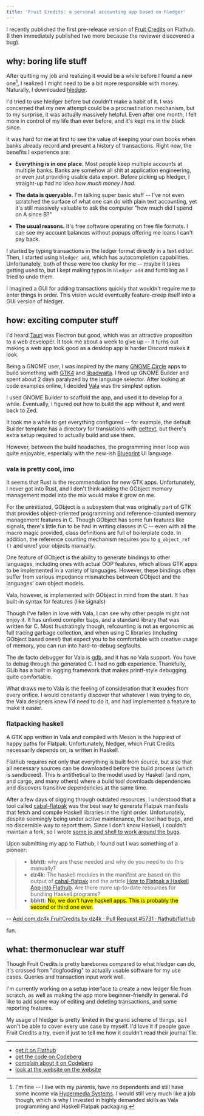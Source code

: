 ```yaml
---
title: 'Fruit Credits: a personal accounting app based on hledger'
---
```


I recently published the first pre-release version of [Fruit Credits] on Flathub.
(I then immediately published two more because the reviewer discovered a bug).

[Fruit Credits]: https://fruitcredits.dz4k.com


## why: boring life stuff

After quitting my job and realizing it would be a while before I found a new one[^1],
I realized I might need to be a bit more responsible with money.
Naturally, I downloaded [hledger].

[hledger]: https://hledger.org

I'd tried to use hledger before but couldn't make a habit of it.
I was concerned that my new attempt could be a procrastination mechanism,
but to my surprise, it was actually massively helpful.
Even after one month, I felt more in control of my life than ever before,
and it's kept me in the black since.

It was hard for me at first to see the value of keeping your own books
when banks already record and present a history of transactions.
Right now, the benefits I experience are:

  - **Everything is in one place.**
    Most people keep multiple accounts at multiple banks.
    Banks are somehow all shit at application engineering,
    or even just providing usable data export.
    Before picking up hledger, I straight-up had no idea _how much money I had_.

  - **The data is queryable.**
    I'm talking super basic stuff --
    I've not even scratched the surface of what one can do with plain text accounting,
    yet it's still massively valuable to ask the computer
    "how much did I spend on A since B?"

  - **The usual reasons.**
    It's free software operating on free file formats.
    I can see my account balances without popups offering me loans I can't pay back.

[^1]: I'm fine -- I live with my parents, have no dependents
  and still have some income via [Hypermedia Systems].
  I would still very much like a job though, which is why
  I invested in highly demanded skills as Vala programming and Haskell Flatpak packaging.

[Hypermedia Systems]: https://hypermedia.systems

I started by typing transactions in the ledger format directly in a text editor.
Then, I started using `hledger add`, which has autocompletion capabilities.
Unfortunately, both of these were too clunky for me --
maybe it takes getting used to, but I kept making typos in `hledger add`
and fumbling as I tried to undo them.

I imagined a GUI for adding transactions quickly that wouldn't require me to enter things in order.
This vision would eventually feature-creep itself into a GUI version of hledger.


## how: exciting computer stuff

I'd heard [Tauri] was Electron but good,
which was an attractive proposition to a web developer.
It took me about a week to give up --
it turns out making a web app look good as a desktop app is harder Discord makes it look.

[Tauri]: https://tauri.app/

Being a GNOME user,
I was inspired by the many [GNOME Circle] apps to build something with [GTK4] and [libadwaita].
I fired up GNOME Builder and spent about 2 days paralyzed by the language selector.
After looking at code examples online, I decided [Vala] was the simplest option.

I used GNOME Builder to scaffold the app, and used it to develop for a while.
Eventually, I figured out how to build the app without it, and went back to Zed.

It took me a while to get everything configured --
for example, the default Builder template has a directory for translations with [gettext],
but there's extra setup required to actually build and use them.

However, between the build headaches, the programming inner loop was quite enjoyable,
especially with the new-ish [Blueprint] UI language.

[GNOME Circle]: https://circle.gnome.org/
[GTK4]: https://gtk.org/
[libadwaita]: https://gnome.pages.gitlab.gnome.org/libadwaita/
[Vala]: https://vala.dev/
[gettext]: https://en.wikipedia.org/wiki/Gettext
[Blueprint]: https://jwestman.pages.gitlab.gnome.org/blueprint-compiler/


### vala is pretty cool, imo

It seems that Rust is the recommendation for new GTK apps.
Unfortunately, I never got into Rust, and
I don't think adding the GObject memory management model into the mix would make it grow on me.

For the uninitiated, GObject is a subsystem that was originally part of GTK that
provides object-oriented programming and reference-counted memory management features in C.
Though GObject has some fun features like signals,
there's little fun to be had in writing classes in C --
even with all the macro magic provided, class definitions are full of boilerplate code.
In addition, the reference counting mechanism requires you to `g_object_ref ()` and unref your objects manually.

One feature of GObject is the ability to generate bindings to other languages,
including ones with actual OOP features,
which allows GTK apps to be implemented in a variety of languages.
However, these bindings often suffer from various impedance mismatches
between GObject and the languages' own object models.

Vala, however, is implemented with GObject in mind from the start.
It has built-in syntax for features (like signals)

Though I've fallen in love with Vala, I can see why other people might not enjoy it.
It has unfixed compiler bugs, and a standard library that was written for C.
Most frustratingly though, refcounting is not as ergonomic as full tracing garbage collection,
and when using C libraries (including GObject based ones!)
that expect you to be comfortable with creative usage of memory,
you can run into hard-to-debug segfaults.

The de facto debugger for Vala is [gdb], and it has no Vala support.
You have to debug through the generated C.
I had no gdb experience.
Thankfully, GLib has a built in logging framework that makes printf-style debugging quite comfortable.

What draws me to Vala is the feeling of consideration that it exudes from every orifice.
I would constantly discover that whatever I was trying to do,
the Vala designers knew I'd need to do it, and had implemented a feature to make it easier.

[gdb]: https://en.wikipedia.org/wiki/GNU_Debugger


### flatpacking haskell

A GTK app written in Vala and compiled with Meson is the happiest of happy paths for Flatpak.
Unfortunately, hledger, which Fruit Credits necessarily depends on, is written in Haskell.

Flathub requires not only that everything is built from source,
but also that all necessary sources can be downloaded before the build process (which is sandboxed).
This is antithetical to the model used by Haskell (and npm, and cargo, and many others)
where a build tool downloads dependencies and discovers transitive dependencies at the same time.

After a few days of digging through outdated resources, I understood that
a tool called [cabal-flatpak] was the best way to generate Flatpak manifests that
fetch and compile Haskell libraries in the right order.
Unfortunately, despite seemingly being under active maintenance, the tool had bugs,
and no discernible way to report them.
Since I don't know Haskell, I couldn't maintain a fork,
so I wrote [some jq and shell to work around the bugs][manifest generator].

Upon submitting my app to Flathub, I found out I was something of a pioneer:

> - **bbhtt:** why are these needed and why do you need to do this manually?
> - **dz4k:** The haskell modules in the manifest are based on the output of
>   [cabal-flatpak](https://hackage.haskell.org/package/cabal-flatpak-0.0)
>   and the article [How to Flatpak a Haskell App into Flathub](https://medium.com/@lettier/how-to-flatpak-a-haskell-app-into-flathub-86ef6d69e94d).
>   Are there more up-to-date resources for bundling Haskell programs?
> - **bbhtt:** <mark>No, we don't have haskell apps. This is probably the second or third one ever.</mark>

-- [Add com.dz4k.FruitCredits by dz4k · Pull Request #5731 · flathub/flathub](https://github.com/flathub/flathub/pull/5731#discussion_r1805683874)

fun.

[cabal-flatpak]: https://hackage.haskell.org/package/cabal-flatpak
[manifest generator]: https://github.com/flathub/com.dz4k.FruitCredits/tree/master/scripts


## what: thermonuclear war stuff

Though Fruit Credits is pretty barebones compared to what hledger can do,
it's crossed from "dogfooding" to actually usable software for my use cases.
Queries and transaction input work well.

I'm currently working on a setup interface to create a new ledger file from scratch,
as well as making the app more beginner-friendly in general.
I'd like to add some way of editing and deleting transactions,
and some reporting features.

My usage of hledger is pretty limited in the grand scheme of things,
so I won't be able to cover every use case by myself.
I'd love it if people gave Fruit Credits a try,
even if just to tell me how it couldn't read their journal file.

------

- [get it on Flathub](https://flathub.org/apps/com.dz4k.FruitCredits)
- [get the code on Codeberg](https://codeberg.org/dz4k/fruit-credits)
- [complain about it on Codeberg](https://codeberg.org/dz4k/fruit-credits/issues)
- [look at the website on the website](https://fruitcredits.dz4k.com/)
